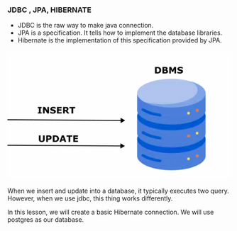 ### JDBC , JPA, HIBERNATE

* JDBC is the raw way to make java connection.
* JPA is a  specification. It tells how to implement the database libraries.
* Hibernate is the implementation of this specification
  provided by JPA.

![img.png](img.png)

When we insert and update into a database,
it typically executes two query.
However, when we use jdbc, 
this thing works differently.

In this lesson, we will create a basic Hibernate
connection. We will use postgres as our database.

